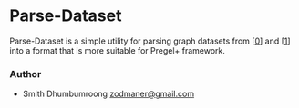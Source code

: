 # Parse-Dataset #

Parse-Dataset is a simple utility for parsing graph datasets from [[0](https://an.kaist.ac.kr/traces/WWW2010.html)] and [[1](http://snap.stanford.edu/data/index.html)] into a format that is more suitable for Pregel+ framework.

### Author ###

* Smith Dhumbumroong <zodmaner@gmail.com>
